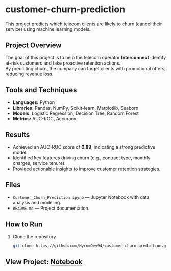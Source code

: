# customer-churn-prediction

This project predicts which telecom clients are likely to churn (cancel their service) using machine learning models.

## Project Overview
The goal of this project is to help the telecom operator **Interconnect** identify at-risk customers and take proactive retention actions.  
By predicting churn, the company can target clients with promotional offers, reducing revenue loss.

## Tools and Techniques
- **Languages:** Python  
- **Libraries:** Pandas, NumPy, Scikit-learn, Matplotlib, Seaborn  
- **Models:** Logistic Regression, Decision Tree, Random Forest  
- **Metrics:** AUC-ROC, Accuracy

## Results
- Achieved an AUC-ROC score of **0.89**, indicating a strong predictive model.  
- Identified key features driving churn (e.g., contract type, monthly charges, service tenure).  
- Provided actionable insights to improve customer retention strategies.

## Files
- `Customer_Churn_Prediction.ipynb` — Jupyter Notebook with data analysis and modeling.
- `README.md` — Project documentation.

## How to Run
1. Clone the repository  
   ```bash
   git clone https://github.com/HyrumDev94/customer-churn-prediction.git

## View Project: [Notebook](https://github.com/HyrumDev94/customer-churn-prediction/blob/main/notebook.ipynb)
